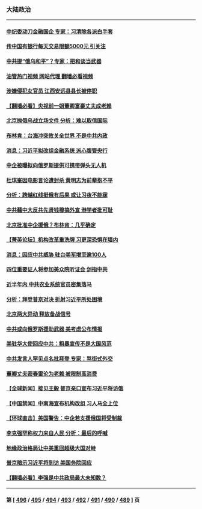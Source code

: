 ### 大陆政治
---
#### [中纪委动刀金融国企 专家：习清除各派白手套](../../pages/ncid277/n13937035.md?02241645) 
#### [传中国有银行每天交易限额5000元 引关注](../../pages/ncid277/n13936877.md?02241645) 
#### [中共提“俄乌和平”？专家：把和谈当武器](../../pages/ncid277/n13935842.md?02241645) 
#### [油管热门视频 网站代理 翻墙必看视频](http://138.2.39.72:81/youtube.html?epic-marker?02241645)
#### [涉嫌侵犯女官员 江西安远县县长被停职](../../pages/ncid277/n13936453.md?02241645) 
#### [【翻墙必看】央视前一姐董卿富豪丈夫成老赖](../../pages/ncid277/n13936936.md?02241645) 
#### [北京抛俄乌战立场文件 分析：难以取信国际](../../pages/ncid277/n13936899.md?02241645) 
#### [布林肯：台海冲突攸关全世界 不是中共内政](../../pages/ncid277/n13936846.md?02241645) 
#### [消息：习近平拟改组金融系统 派心腹管央行](../../pages/ncid277/n13936800.md?02241645) 
#### [中企被曝拟向俄罗斯提供可携带弹头无人机](../../pages/ncid277/n13936825.md?02241645) 
#### [杜琪峯因电影言论遭封杀 黄明志为前辈抱不平](../../pages/ncid277/n13936731.md?02241645) 
#### [分析：跨越红线挺俄有后果 或让习夜不能寐](../../pages/ncid277/n13936696.md?02241645) 
#### [中共藉中大反共先贤钱穆搞外宣 港学者批可耻](../../pages/ncid277/n13936500.md?02241645) 
#### [北京批准中企援俄？布林肯：几乎确定](../../pages/ncid277/n13936809.md?02241645) 
#### [【菁英论坛】机构改革重洗牌 习更深恐惧在墙内](../../pages/ncid277/n13936676.md?02241645) 
#### [消息：因应中共威胁 驻台美军增至逾100人](../../pages/ncid277/n13936714.md?02241645) 
#### [四位重要证人将参加美众院听证会 剑指中共](../../pages/ncid277/n13936681.md?02241645) 
#### [近半年内 中共农业系统官员密集落马](../../pages/ncid277/n13936619.md?02241645) 
#### [分析：拜登普京对决 折射习近平所处困境](../../pages/ncid277/n13936667.md?02241645) 
#### [北京两大异动 释放备战信号](../../pages/ncid277/n13936738.md?02241645) 
#### [中共或向俄罗斯援助武器 美考虑公布情报](../../pages/ncid277/n13936461.md?02241645) 
#### [美驻华大使回应中共：粗暴宣传不是大国风范](../../pages/ncid277/n13936664.md?02241645) 
#### [中共发言人罕见点名批拜登 专家：骂街式外交](../../pages/ncid277/n13936364.md?02241645) 
#### [董卿丈夫密春雷沦为老赖 被限制高消费](../../pages/ncid277/n13936393.md?02241645) 
#### [【全球新闻】接见王毅 普京亲口宣布习近平将访俄](../../pages/ncid277/n13936267.md?02241645) 
#### [【中国禁闻】中南海宣布机构改组 习人马全上位](../../pages/ncid277/n13935881.md?02241645) 
#### [【环球直击】美国警告：中企若支援俄国将受制裁](../../pages/ncid277/n13935811.md?02241645) 
#### [李克强罕称权力来自人民 分析：最后的呼喊](../../pages/ncid277/n13936222.md?02241645) 
#### [地缘政治格局让中美重回超级大国对峙](../../pages/ncid277/n13936132.md?02241645) 
#### [普京暗示习近平将到访 美国务院回应](../../pages/ncid277/n13936087.md?02241645) 
#### [【翻墙必看】李强是中共政局最大未知数？](../../pages/ncid277/n13936141.md?02241645) 

---
#### 第 [ [496](./496.md?02241645) / [495](./495.md?02241645) / [494](./494.md?02241645) / [493](./493.md?02241645) / [492](./492.md?02241645) / [491](./491.md?02241645) / [490](./490.md?02241645) / [489](./489.md?02241645) ] 页
